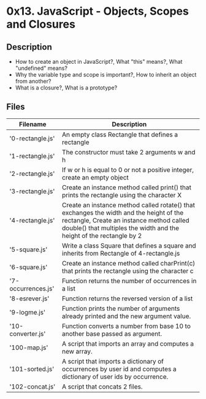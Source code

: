 # 0x13. JavaScript - Objects, Scopes and Closures

## Description
- How to create an object in JavaScript?, What "this" means?, What "undefined" means?
- Why the variable type and scope is important?, How to inherit an object from another?
- What is a closure?, What is a prototype?

## Files
| Filename | Description |
| -------- | ----------- |
| '0-rectangle.js' | An empty class Rectangle that defines a rectangle |
| '1-rectangle.js' | The constructor must take 2 arguments w and h |
| '2-rectangle.js' | If w or h is equal to 0 or not a positive integer, create an empty object |
| '3-rectangle.js' | Create an instance method called print() that prints the rectangle using the character X |
| '4-rectangle.js' | Create an instance method called rotate() that exchanges the width and the height of the rectangle, Create an instance method called double() that multiples the width and the height of the rectangle by 2 |
| '5-square.js' | Write a class Square that defines a square and inherits from Rectangle of 4-rectangle.js |
| '6-square.js' | Create an instance method called charPrint(c) that prints the rectangle using the character c |
| '7-occurrences.js' | Function returns the number of occurrences in a list |
| '8-esrever.js' | Function returns the reversed version of a list |
| '9-logme.js' | Function prints the number of arguments already printed and the new argument value. |
| '10-converter.js' | Function converts a number from base 10 to another base passed as argument. |
| '100-map.js' | A script that imports an array and computes a new array. |
| '101-sorted.js' | A script that imports a dictionary of occurrences by user id and computes a dictionary of user ids by occurrence. |
| '102-concat.js' | A script that concats 2 files. | 
